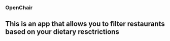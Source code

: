 ### OpenChair

## This is an app that allows you to filter restaurants based on your dietary resctrictions
